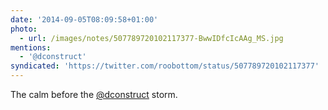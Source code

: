 ```yaml
---
date: '2014-09-05T08:09:58+01:00'
photo:
  - url: /images/notes/507789720102117377-BwwIDfcIcAAg_MS.jpg
mentions:
  - '@dconstruct'
syndicated: 'https://twitter.com/roobottom/status/507789720102117377'
---
```

The calm before the [@dconstruct](https://twitter.com/@dconstruct) storm. 
